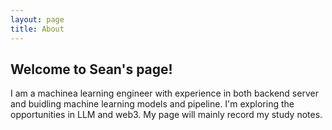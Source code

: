 ```yaml
---
layout: page
title: About
---
```


## Welcome to Sean's page! 

I am a machinea learning engineer with experience in both backend server and buidling machine learning models and pipeline.
I'm exploring the opportunities in LLM and web3.
My page will mainly record my study notes.
